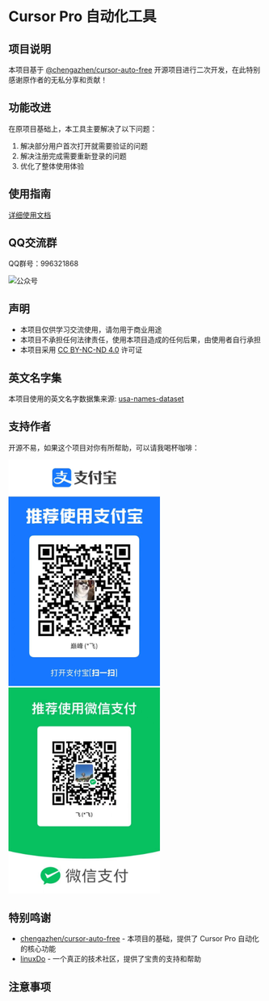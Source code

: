 # Cursor Pro 自动化工具

## 项目说明

本项目基于 [@chengazhen/cursor-auto-free](https://github.com/chengazhen/cursor-auto-free) 开源项目进行二次开发，在此特别感谢原作者的无私分享和贡献！

## 功能改进

在原项目基础上，本工具主要解决了以下问题：

1. 解决部分用户首次打开就需要验证的问题
2. 解决注册完成需要重新登录的问题
3. 优化了整体使用体验

## 使用指南

[详细使用文档](https://cursor-auto-free-doc.vercel.app)

## QQ交流群

QQ群号：996321868

![公众号](./screen/qrcode_for_gh_c985615b5f2b_258.jpg)

## 声明

- 本项目仅供学习交流使用，请勿用于商业用途
- 本项目不承担任何法律责任，使用本项目造成的任何后果，由使用者自行承担
- 本项目采用 [CC BY-NC-ND 4.0](https://creativecommons.org/licenses/by-nc-nd/4.0/) 许可证

## 英文名字集

本项目使用的英文名字数据集来源: [usa-names-dataset](https://github.com/toniprada/usa-names-dataset)

## 支持作者

开源不易，如果这个项目对你有所帮助，可以请我喝杯咖啡：

<img src="./screen/image copy.png" width="300" alt="支付宝收款码"/>
<img src="./screen/image copy 2.png" width="300" alt="微信收款码"/>

## 特别鸣谢

- [chengazhen/cursor-auto-free](https://github.com/chengazhen/cursor-auto-free) - 本项目的基础，提供了 Cursor Pro 自动化的核心功能
- [linuxDo](https://linux.do/) - 一个真正的技术社区，提供了宝贵的支持和帮助

## 注意事项


